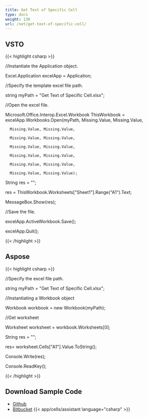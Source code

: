 ```yaml
---
title: Get Text of Specific Cell
type: docs
weight: 130
url: /net/get-text-of-specific-cell/
---
```


## **VSTO**
{{< highlight csharp >}}

 //Instantiate the Application object.

Excel.Application excelApp = Application;

//Specify the template excel file path.

string myPath = "Get Text of Specific Cell.xlsx";

//Open the excel file.

Microsoft.Office.Interop.Excel.Workbook ThisWorkbook = excelApp.Workbooks.Open(myPath, Missing.Value, Missing.Value,

	  Missing.Value, Missing.Value,

	  Missing.Value, Missing.Value,

	  Missing.Value, Missing.Value,

	  Missing.Value, Missing.Value,

	  Missing.Value, Missing.Value,

	  Missing.Value, Missing.Value);

String res = "";

res = ThisWorkbook.Worksheets["Sheet1"].Range("A1").Text;

MessageBox.Show(res);

//Save the file.

excelApp.ActiveWorkbook.Save();

excelApp.Quit();

{{< /highlight >}}
## **Aspose**
{{< highlight csharp >}}

 //Specify the excel file path.

string myPath = "Get Text of Specific Cell.xlsx";

//Instantiating a Workbook object

Workbook workbook = new Workbook(myPath);

//Get worksheet

Worksheet worksheet = workbook.Worksheets[0];

String res = "";

res= worksheet.Cells["A1"].Value.ToString();

Console.Write(res);

Console.ReadKey();


{{< /highlight >}}
## **Download Sample Code**
- [Github](https://github.com/asposemarketplace/Aspose_for_VSTO/releases/download/Aspose.Cells1.1/Get.Text.of.Specific.Cell.Aspose.Cells.zip)
- [Bitbucket](https://bitbucket.org/asposemarketplace/aspose-for-vsto/wiki/Get%20Text%20of%20Specific%20Cell)
{{< app/cells/assistant language="csharp" >}}
